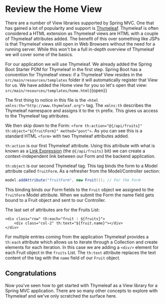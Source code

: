 # Review the Home View



There are a number of View libraries supported by Spring MVC. One that has gained a lot of popularity and support is [Thymeleaf](https://www.thymeleaf.org/). Thymeleaf is often considered a HTML extension as Thymeleaf views are HTML with a couple of Thymeleaf attributes added. The benefit of this over something like JSPs is that Thymeleaf views still open in Web Browsers without the need for a running server. While this won't be a full in-depth overview of Thymeleaf we will cover some of the basics.

For our application we will use Thymeleaf. We already added the Spring Boot Starter POM for Thymeleaf in the first step. Spring Boot has a convention for Thymeleaf views: if a Thymeleaf View resides in the `src/main/resources/templates` folder it will automatically register that View for us. We have added the Home view for you so let's open that view: `src/main/resources/templates/home.html`{{open}}

The first thing to notice in this file is the `<html xmlns:th="http://www.thymeleaf.org">` tag. The `xmlns:th` describes the Thymeleaf namespace and assigns it to the `th` prefix. This gives us access to the Thymeleaf tag attributes.

We then skip down to the Form: `<form th:action="@{/api/fruits}" th:object="${fruitForm}" method="post">`. As you can see this is a standard HTML `<form>` with two Thymeleaf attributes added.

`th:action` is our first Thymeleaf attribute. Using this attribute with what is known as a [Link Expression](https://www.thymeleaf.org/doc/articles/standarddialect5minutes.html#link-url-expressions) (the `@{/api/fruits}` bit) we can create a context-independent link between our Form and the backend application.

`th:object` is our second Thymeleaf tag. This tag binds the form to a Model attribute called `fruitForm`. As a refresher from the Model/Controller section: 

```java
model.addAttribute("fruitForm", new Fruit()); // For the Form
```

This binding binds our Form fields to the `Fruit` object we assigned to the `fruitForm` Model attribute. When we submit the Form the name field gets bound to a Fruit object and sent to our Controller. 

The last set of attributes are for the Fruits List:

```
<div class="row" th:each="fruit : ${fruits}">
    <div class="col-2" th:text="${fruit.name}"></div>
</div>
```

For multiple entries coming from the application Thymeleaf provides a `th:each` attribute which allows us to iterate through a Collection and create elements for each iteration. In this case we are adding a `<div/>` element for each Fruit object in the `fruits` List. The `th:text` attribute replaces the text content of the tag with the `name` field of our `Fruit` object.

## Congratulations

Now you've seen how to get started with Thymeleaf as a View library for a Spring MVC application. There are so many other concepts to explore with Thymeleaf and we've only scratched the surface here. 